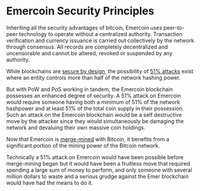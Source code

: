 # Emercoin Security Principles

Inheriting all the security advantages of bitcoin, Emercoin uses peer-to-peer technology to operate without a centralized
authority. Transaction verification and currency issuance is carried out
collectively by the network through consensus. All records are
completely decentralized and uncensorable and cannot be altered, revoked
or suspended by any authority.

While blockchains are <a target="_blank" rel="nofollow" href="https://en.wikipedia.org/wiki/Secure_by_design">secure by
design</a>, the possibility
of <a target="_blank" rel="nofollow" href="https://www.google.com/search?q=51+percent+attack">51% attacks</a>
exist where an entity controls more than half of the network hashing
power.

But with PoW and PoS working in tandem, the Emercoin blockchain
possesses an enhanced degree of security. A 51% attack on Emercoin would
require someone having both a minimum of 51% of the network hashpower
and at least 51% of the total coin supply in their possession. Such an
attack on the Emercoin blockchain would be a self destructive move by
the attacker since they would simultaneously be damaging the network and
devaluing their own massive coin holdings.

Now that Emercoin is [merge-mined](/en/350.block-generation/100.proof-of-work-mining.md) with
Bitcoin, it benefits from a significant portion of the mining power of
the Bitcoin network.

Technically a 51% attack on Emercoin would have been possible before
merge-mining began but it would have been a fruitless move that required
spending a large sum of money to perform, and only someone with several
million dollars to waste and a serious grudge against the Emer
blockchain would have had the means to do it.

